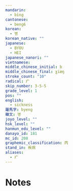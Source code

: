 ```yaml
---
mandarin:
  - bìng
cantonese:
  - beng6
korean:
  - 병
korean_native: ""
japanese:
  - BYOU
  - HEI
japanese_nanori: ""
vietnamese:
middle_chinese_initial: b
middle_chinese_final: ɣiæŋ
stroke_count: "10"
radical: 疒
skip_number: 3-5-5
grade_level: 1
pos: ""
english:
  - sickness
羅馬字: byeng
韓文: 병
joyo_level: ""
hsk_level: ""
hanmun_edu_level: ""
danayo_id: 181
mc_id: 208
graphemic_classification: 丙
stand_in: 疾病
aliases:
  - 疒
---
```


# Notes
